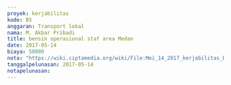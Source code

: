 ```yaml
---
proyek: kerjabilitas
kode: B5
anggaran: Transport lokal
nama: M. Akbar Pribadi
title: bensin operasional staf area Medan
date: 2017-05-14
biaya: 50000
nota: "https://wiki.ciptamedia.org/wiki/File:Mei_14_2017_kerjabilitas_B5_bensin_akbar.jpg"
tanggalpelunasan: 2017-05-14
notapelunasan:
---
```

